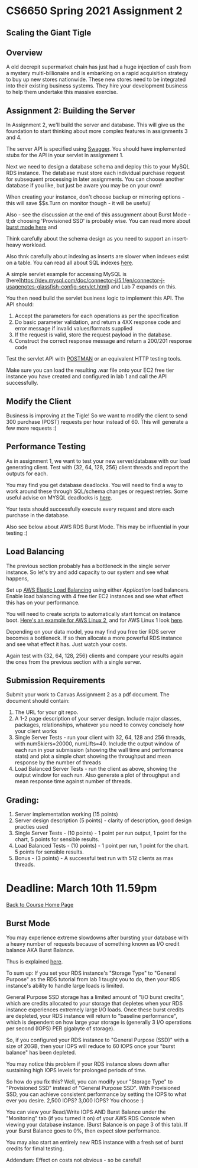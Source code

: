 # CS6650 Spring 2021  Assignment 2

## Scaling the Giant Tigle

## Overview
A old decrepit supermarket chain has just had a huge injection of cash from a mystery multi-billionaire and is embarking on a rapid acquisition strategy to buy up new stores nationwide. 
These new stores need to be integrated into their existing business systems. They hire your development business to help them undertake this massive exercise.

## Assignment 2: Building the Server
In Assignment 2, we'll build the server and database. This will give us the foundation to start thinking about more complex features in assignments 3 and 4. 

The server API is specified using [Swagger](https://app.swaggerhub.com/apis/gortonator/GianTigle/1.0.0#). You should have implemented stubs for the API in your servlet in assignment 1. 
 
Next we need to design a database schema and deploy this to your MySQL RDS instance. The database must store each individual purchase request for subsequent processing in later assignments. 
You can choose another database if you like, but just be aware you may be on your own!

When creating your instance, don't choose backup or mirroring options - this will save $$s.Turn on monitor though - it will be useful/ 

Also - see the discussion at the end of this assugnment about Burst Mode - tl;dr choosing 'Provisioned SSD' is probably wise. 
You can read more about [burst mode here](https://aws.amazon.com/blogs/database/understanding-burst-vs-baseline-performance-with-amazon-rds-and-gp2/) and 

Think carefully about the schema design as you need to support an insert-heavy workload. 

Also thnk carefully about indexing as inserts are slower when indexes exist on a table. 
You can read all about SQL indexes [here](https://www.tutorialspoint.com/mysql/mysql-indexes.htm).

A simple servlet example for accessing MySQL is [here]https://dev.mysql.com/doc/connector-j/5.1/en/connector-j-usagenotes-glassfish-config-servlet.html) and Lab 7 expands on this.

You then need build the servlet business logic to implement this API. The API should:

1. Accept the parameters for each operations as per the specification
1. Do basic parameter validation, and return a 4XX response code and error message if invalid values/formats supplied
1. If the request is valid, store the request payload in the database.
1. Construct the correct response message and return a 200/201 response code 

Test the servlet API with [POSTMAN](https://www.getpostman.com/downloads/) or an equivalent HTTP testing tools.

Make sure you can load the resulting .war file onto your EC2 free tier instance you have created and configured in lab 1 and call the API successfully.

## Modify the Client 
Business is improving at the Tigle! So we want to modify the client to send 300 purchase (POST) requests per hour instead of 60. This will generate a few more requests :)

## Performance Testing
As in assignment 1, we want to test your new server/database with our load generating client. Test with {32, 64, 128, 256} client threads and report the outputs for each.

You may find you get database deadlocks. You will need to find a way to work around these through SQL/schema changes or request retries. Some useful advise on MYSQL deadlocks is [here](https://dev.mysql.com/doc/refman/8.0/en/innodb-deadlocks.html).

Your tests should successfully execute every request and store each purchase in the database.

Also see below about AWS RDS Burst Mode. This may be influential in your testing :)

## Load Balancing
The previous section probably has a bottleneck in the single server instance. So let's try and add capacity to our system and see what happens,

Set up [AWS Elastic Load Balancing](https://aws.amazon.com/elasticloadbalancing/features/?nc=sn&loc=2) using either _Application_ load balancers. Enable load balancing with 4 free tier EC2 instances and see what effect this has on your performance.  

You will need to create scripts to automatically start tomcat on instance boot. [Here's an example for AWS Linux 2](https://docs.aws.amazon.com/AWSEC2/latest/UserGuide/user-data.html), and for AWS Linux 1 look [here](https://medium.com/@shrunk7byadagi/automatically-start-tomcat-on-instance-startup-reboot-in-amazon-ec2-ubuntu-instance-33849a9d9090).

Depending on your data model, you may find you free tier RDS server becomes a bottleneck. If so then allocate a more powerful RDS instance and see what effect it has. Just watch your costs.

Again test with {32, 64, 128, 256} clients and compare your results again the ones from the previous section with a single server.

## Submission Requirements
Submit your work to Canvas  Assignment 2 as a pdf document. The document should contain:

1. The URL for your git repo. 
1. A 1-2 page description of your server design. Include major classes, packages, relationships, whatever you need to convey concisely how your client works
1. Single Server Tests - run your client with 32, 64, 128 and 256 threads, with numSkiers=20000, numLifts=40. Include the output window of each run in your submission (showing the wall time and performance stats) and plot a simple chart showing the throughput and mean response by the number of threads
1. Load Balanced Server Tests - run the client as above, showing the output window for each run. Also generate a plot of throughput and mean response time against number of threads.

## Grading:
1. Server implementation working (15 points)
1. Server design description (5 points) - clarity of description, good design practies used
1. Single Server Tests - (10 points) - 1 point per run output, 1 point for the chart, 5 points for sensible results. 
1. Load Balanced Tests - (10 points) - 1 point per run, 1 point for the chart. 5 points for sensible results. 
1. Bonus  - (3 points) - A successful test run with 512 clients as max threads.

# Deadline: March 10th 11.59pm

[Back to Course Home Page](https://gortonator.github.io/bsds-6650/)

## Burst Mode
You may experience extreme slowdowns after bursting your database with a heavy number of requests because of something known as I/O credit balance AKA Burst Balance.

Thus is explained [here](https://docs.aws.amazon.com/AWSEC2/latest/UserGuide/ebs-volume-types.html#EBSVolumeTypes_gp2).

To sum up: If you set your RDS instance's "Storage Type" to "General Purpose" as the RDS tutorial from lab 1 taught you to do, then your RDS instance's ability to handle large loads is limited. 

General Purpose SSD storage has a limited amount of "I/O burst credits", which are credits allocated to your storage that depletes when your RDS instance experiences extremely large I/O loads. Once these burst credits are depleted, your RDS instance will return to "baseline performance", which is dependent on how large your storage is (generally 3 I/O operations per second (IOPS) PER gigabyte of storage).

So, if you configured your RDS instance to "General Purpose (SSD)" with a size of 20GB, then your IOPS will reduce to 60 IOPS once your "burst balance" has been depleted.

You may notice this problem if your RDS instance slows down after sustaining high IOPS levels for prolonged periods of time. 

So how do you fix this? Well, you can modify your "Storage Type" to "Provisioned SSD" instead of "General Purpose SSD". With Provisioned SSD, you can achieve consistent performance by setting the IOPS to what ever you desire. 2,500 IOPS? 3,000 IOPS? You choose :)

You can view your Read/Write IOPS AND Burst Balance under the "Monitoring" tab (if you turned it on) of your AWS RDS Console when viewing your database instance. (Burst Balance is on page 3 of this tab). If your Burst Balance goes to 0%, then expect slow performance.

You may also start an entirely new RDS instance with a fresh set of burst credits for fimal testing.

Addendum: Effect on costs not obvious - so be careful!